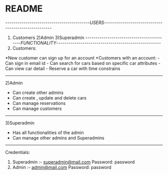 # README

------------------------------------------*USERS*----------------------------------------------------
1) Customers
2)Admin
3)Superadmin
------------------------------------------*FUNCTIONALITY*----------------------------------------------------
1) Customers:

*New customer can sign up for an account
*Customers with an account:
	- Can sign in email id
	- Can search for cars based on specific car attributes
	- Can view car detail
	- Reserve a car with time constrains

---------------------------------------------------------------------------------------------------------
2)Admin
* Can create other admins
* Can create , update and delete cars
* Can manage reservations
* Can manage customers

----------------------------------------------------------------------------------------------------------
3)Superadmin
* Has all functionalities of the admin
* Can manage other admins and Superadmins
___________________________________________________________________________________________________________
Credentials:
1. Superadmin :- superadmin@mail.com Password: password
2. Admin :- admin@mail.com Password: password
